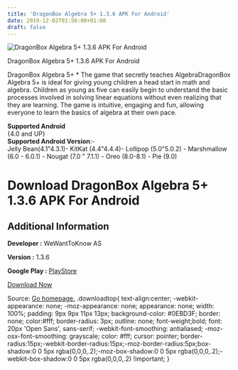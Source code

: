 ```yaml
---
title: 'DragonBox Algebra 5+ 1.3.6 APK For Android'
date: 2019-12-02T01:56:00+01:00
draft: false
---
```


![DragonBox Algebra 5+ 1.3.6 APK For Android](https://i2.wp.com/apkhome.net/wp-content/uploads/2019/12/DragonBox-Algebra-5-1.3.6.png "DragonBox Algebra 5+ 1.3.6 APK For Android")

  

DragonBox Algebra 5+ 1.3.6 APK For Android

DragonBox Algebra 5+ \* The game that secretly teaches AlgebraDragonBox Algebra 5+ is ideal for giving young children a head start in math and algebra. Children as young as five can easily begin to understand the basic processes involved in solving linear equations without even realizing that they are learning. The game is intuitive, engaging and fun, allowing everyone to learn the basics of algebra at their own pace.

**Supported Android**  
{4.0 and UP}  
**Supported Android Version**:-  
Jelly Bean(4.1"4.3.1)- KitKat (4.4"4.4.4)- Lollipop (5.0"5.0.2) - Marshmallow (6.0 - 6.0.1) - Nougat (7.0 " 7.1.1) - Oreo (8.0-8.1) - Pie (9.0)

Download DragonBox Algebra 5+ 1.3.6 APK For Android
===================================================

Additional Information
----------------------

**Developer :** WeWantToKnow AS

**Version :** 1.3.6

**Google Play :** [PlayStore](https://play.google.com/store/apps/details?id=com.wewanttoknow.DragonBoxPlus)

  

[Download Now](https://store4app.co/post/dragonbox-algebra-5-1-3-6-apk-for-android_1575223501)

  
Source: [Go homepage.](https://store4app.co/post/dragonbox-algebra-5-1-3-6-apk-for-android_1575223501) .downloadtop{ text-align:center; -webkit-appearance: none; -moz-appearance: none; appearance: none; width: 100%; padding: 9px 9px 11px 13px; background-color: #0EBD3F; border: none; color:#fff; border-radius: 3px; outline: none; font-weight;bold; font: 20px 'Open Sans', sans-serif; -webkit-font-smoothing: antialiased; -moz-osx-font-smoothing: grayscale; color: #fff; cursor: pointer; border-radius:15px;-webkit-border-radius:15px;-moz-border-radius:5px;box-shadow:0 0 5px rgba(0,0,0,.2);-moz-box-shadow:0 0 5px rgba(0,0,0,.2);-webkit-box-shadow:0 0 5px rgba(0,0,0,.2) !important; }